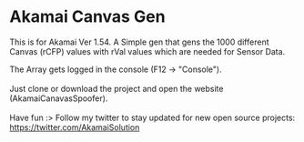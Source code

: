 <h1>Akamai Canvas Gen</h1>

This is for Akamai Ver 1.54. A Simple gen that gens the 1000 different Canvas (rCFP) values with rVal values which are needed for Sensor Data.

The Array gets logged in the console (F12 -> "Console").
<br></br>
Just clone or download the project and open the website (AkamaiCanavasSpoofer).
<br></br>
Have fun :>
Follow my twitter to stay updated for new open source projects: https://twitter.com/AkamaiSolution
